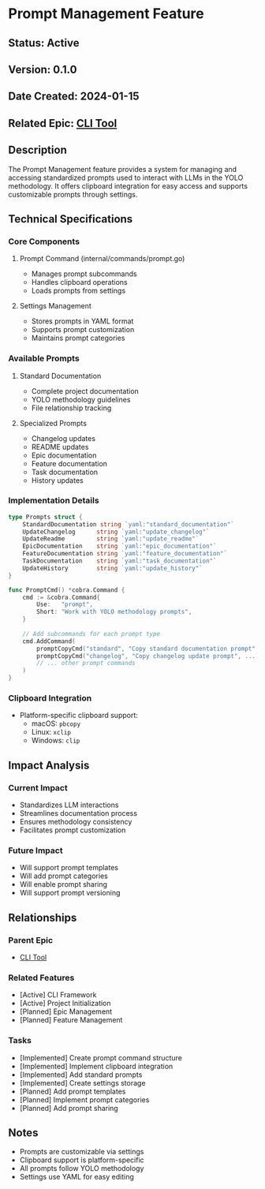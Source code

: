 # Prompt Management Feature

## Status: Active
## Version: 0.1.0
## Date Created: 2024-01-15
## Related Epic: [CLI Tool](../epics/cli-tool.md)

## Description
The Prompt Management feature provides a system for managing and accessing standardized prompts used to interact with LLMs in the YOLO methodology. It offers clipboard integration for easy access and supports customizable prompts through settings.

## Technical Specifications

### Core Components
1. Prompt Command (internal/commands/prompt.go)
   - Manages prompt subcommands
   - Handles clipboard operations
   - Loads prompts from settings

2. Settings Management
   - Stores prompts in YAML format
   - Supports prompt customization
   - Maintains prompt categories

### Available Prompts
1. Standard Documentation
   - Complete project documentation
   - YOLO methodology guidelines
   - File relationship tracking

2. Specialized Prompts
   - Changelog updates
   - README updates
   - Epic documentation
   - Feature documentation
   - Task documentation
   - History updates

### Implementation Details
```go
type Prompts struct {
    StandardDocumentation string `yaml:"standard_documentation"`
    UpdateChangelog      string `yaml:"update_changelog"`
    UpdateReadme         string `yaml:"update_readme"`
    EpicDocumentation    string `yaml:"epic_documentation"`
    FeatureDocumentation string `yaml:"feature_documentation"`
    TaskDocumentation    string `yaml:"task_documentation"`
    UpdateHistory        string `yaml:"update_history"`
}

func PromptCmd() *cobra.Command {
    cmd := &cobra.Command{
        Use:   "prompt",
        Short: "Work with YOLO methodology prompts",
    }
    
    // Add subcommands for each prompt type
    cmd.AddCommand(
        promptCopyCmd("standard", "Copy standard documentation prompt", ...),
        promptCopyCmd("changelog", "Copy changelog update prompt", ...),
        // ... other prompt commands
    )
}
```

### Clipboard Integration
- Platform-specific clipboard support:
  - macOS: `pbcopy`
  - Linux: `xclip`
  - Windows: `clip`

## Impact Analysis
### Current Impact
- Standardizes LLM interactions
- Streamlines documentation process
- Ensures methodology consistency
- Facilitates prompt customization

### Future Impact
- Will support prompt templates
- Will add prompt categories
- Will enable prompt sharing
- Will support prompt versioning

## Relationships
### Parent Epic
- [CLI Tool](../epics/cli-tool.md)

### Related Features
- [Active] CLI Framework
- [Active] Project Initialization
- [Planned] Epic Management
- [Planned] Feature Management

### Tasks
- [Implemented] Create prompt command structure
- [Implemented] Implement clipboard integration
- [Implemented] Add standard prompts
- [Implemented] Create settings storage
- [Planned] Add prompt templates
- [Planned] Implement prompt categories
- [Planned] Add prompt sharing

## Notes
- Prompts are customizable via settings
- Clipboard support is platform-specific
- All prompts follow YOLO methodology
- Settings use YAML for easy editing 